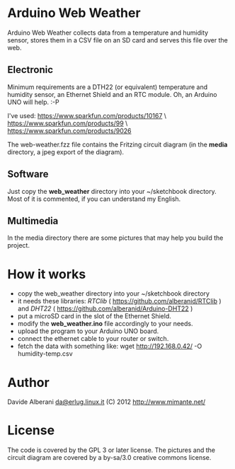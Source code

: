 Arduino Web Weather
===================

Arduino Web Weather collects data from a temperature and humidity sensor, stores them in a CSV file on an SD card and serves this file over the web.


Electronic
----------

Minimum requirements are a DTH22 (or equivalent) temperature
and humidity sensor, an Ethernet Shield and an RTC module.
Oh, an Arduino UNO will help. :-P

I've used:
  https://www.sparkfun.com/products/10167 \\
  https://www.sparkfun.com/products/99 \\
  https://www.sparkfun.com/products/9026

The web-weather.fzz file contains the Fritzing circuit diagram (in the __media__ directory, a jpeg export of the diagram).

Software
--------

Just copy the __web\_weather__ directory into your ~/sketchbook directory.
Most of it is commented, if you can understand my English.

Multimedia
----------

In the media directory there are some pictures that may help you build the project.

How it works
============

 - copy the web\_weather directory into your ~/sketchbook directory
 - it needs these libraries: *RTClib* ( https://github.com/alberanid/RTClib ) and *DHT22* ( https://github.com/alberanid/Arduino-DHT22 )
 - put a microSD card in the slot of the Ethernet Shield.
 - modify the __web\_weather.ino__ file accordingly to your needs.
 - upload the program to your Arduino UNO board.
 - connect the ethernet cable to your router or switch.
 - fetch the data with something like: wget http://192.168.0.42/ -O humidity-temp.csv

Author
======

Davide Alberani <da@erlug.linux.it> (C) 2012
http://www.mimante.net/

License
=======

The code is covered by the GPL 3 or later license.
The pictures and the circuit diagram are covered by a by-sa/3.0
creative commons license.

